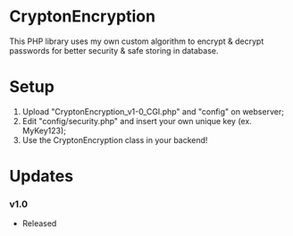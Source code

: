 # CryptonEncryption
This PHP library uses my own custom algorithm to encrypt &amp; decrypt passwords for better security &amp; safe storing in database.

# Setup
1. Upload "CryptonEncryption_v1-0_CGI.php" and "config" on webserver;
2. Edit "config/security.php" and insert your own unique key (ex. MyKey123);
3. Use the CryptonEncryption class in your backend!

# Updates
### v1.0
- Released
